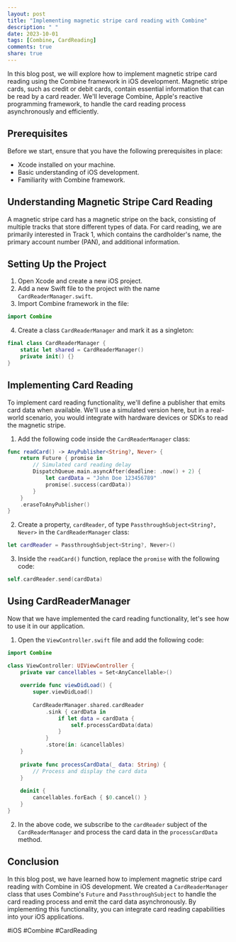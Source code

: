 ```yaml
---
layout: post
title: "Implementing magnetic stripe card reading with Combine"
description: " "
date: 2023-10-01
tags: [Combine, CardReading]
comments: true
share: true
---
```


In this blog post, we will explore how to implement magnetic stripe card reading using the Combine framework in iOS development. Magnetic stripe cards, such as credit or debit cards, contain essential information that can be read by a card reader. We'll leverage Combine, Apple's reactive programming framework, to handle the card reading process asynchronously and efficiently.

## Prerequisites

Before we start, ensure that you have the following prerequisites in place:

- Xcode installed on your machine.
- Basic understanding of iOS development.
- Familiarity with Combine framework.

## Understanding Magnetic Stripe Card Reading

A magnetic stripe card has a magnetic stripe on the back, consisting of multiple tracks that store different types of data. For card reading, we are primarily interested in Track 1, which contains the cardholder's name, the primary account number (PAN), and additional information.

## Setting Up the Project

1. Open Xcode and create a new iOS project.
2. Add a new Swift file to the project with the name `CardReaderManager.swift`.
3. Import Combine framework in the file:

```swift
import Combine
```

4. Create a class `CardReaderManager` and mark it as a singleton:

```swift
final class CardReaderManager {
    static let shared = CardReaderManager()
    private init() {}
}
```

## Implementing Card Reading

To implement card reading functionality, we'll define a publisher that emits card data when available. We'll use a simulated version here, but in a real-world scenario, you would integrate with hardware devices or SDKs to read the magnetic stripe.

1. Add the following code inside the `CardReaderManager` class:

```swift
func readCard() -> AnyPublisher<String?, Never> {
    return Future { promise in
        // Simulated card reading delay
        DispatchQueue.main.asyncAfter(deadline: .now() + 2) {
            let cardData = "John Doe 123456789"
            promise(.success(cardData))
        }
    }
    .eraseToAnyPublisher()
}
```

2. Create a property, `cardReader`, of type `PassthroughSubject<String?, Never>` in the `CardReaderManager` class:

```swift
let cardReader = PassthroughSubject<String?, Never>()
```

3. Inside the `readCard()` function, replace the `promise` with the following code:

```swift
self.cardReader.send(cardData)
```

## Using CardReaderManager

Now that we have implemented the card reading functionality, let's see how to use it in our application.

1. Open the `ViewController.swift` file and add the following code:

```swift
import Combine

class ViewController: UIViewController {
    private var cancellables = Set<AnyCancellable>()
    
    override func viewDidLoad() {
        super.viewDidLoad()
        
        CardReaderManager.shared.cardReader
            .sink { cardData in
                if let data = cardData {
                    self.processCardData(data)
                }
            }
            .store(in: &cancellables)
    }
    
    private func processCardData(_ data: String) {
        // Process and display the card data
    }
    
    deinit {
        cancellables.forEach { $0.cancel() }
    }
}
```

2. In the above code, we subscribe to the `cardReader` subject of the `CardReaderManager` and process the card data in the `processCardData` method.

## Conclusion

In this blog post, we have learned how to implement magnetic stripe card reading with Combine in iOS development. We created a `CardReaderManager` class that uses Combine's `Future` and `PassthroughSubject` to handle the card reading process and emit the card data asynchronously. By implementing this functionality, you can integrate card reading capabilities into your iOS applications. 

#iOS #Combine #CardReading